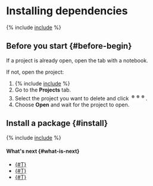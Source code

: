 # Installing dependencies

{% include [include](../../../_includes/datasphere/install-dependencies-intro.md) %}

## Before you start {#before-begin}

If a project is already open, open the tab with a notebook.

If not, open the project:

1. {% include [include](../../../_includes/datasphere/first-step.md) %}
1. Go to the **Projects** tab.
1. Select the project you want to delete and click ![image](../../../_assets/datalens/horizontal-ellipsis.svg).
1. Choose **Open** and wait for the project to open.

## Install a package {#install}

{% include [include](../../../_includes/datasphere/install-dependencies-steps.md) %}

#### What's next {#what-is-next}

* [{#T}](control-compute-resources.md)
* [{#T}](../resources/upload.md)
* [{#T}](clear-kernel-state.md)

